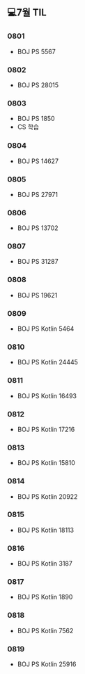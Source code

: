 ## 💻7월 TIL

### 0801
  * BOJ PS 5567

### 0802
  * BOJ PS 28015

### 0803
  * BOJ PS 1850
  * CS 학습

### 0804
  * BOJ PS 14627

### 0805
  * BOJ PS 27971

### 0806
  * BOJ PS 13702

### 0807
  * BOJ PS 31287

### 0808
  * BOJ PS 19621

### 0809
  * BOJ PS Kotlin 5464

### 0810
  * BOJ PS Kotlin 24445

### 0811
  * BOJ PS Kotlin 16493

### 0812
  * BOJ PS Kotlin 17216

### 0813
  * BOJ PS Kotlin 15810

### 0814
  * BOJ PS Kotlin 20922

### 0815
  * BOJ PS Kotlin 18113

### 0816
  * BOJ PS Kotlin 3187

### 0817
  * BOJ PS Kotlin 1890

### 0818
  * BOJ PS Kotlin 7562

### 0819
  * BOJ PS Kotlin 25916
